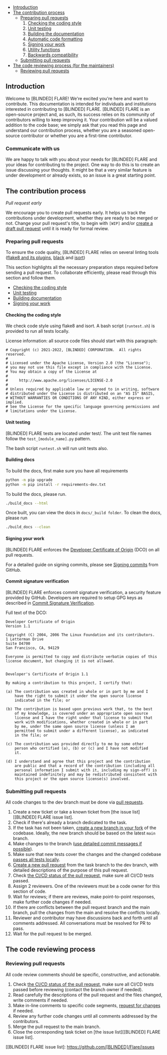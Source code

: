 - [Introduction](#introduction)
- [The contribution process](#the-contribution-process)
  * [Preparing pull requests](#preparing-pull-requests)
    1. [Checking the coding style](#checking-the-coding-style)
    1. [Unit testing](#unit-testing)
    1. [Building the documentation](#building-the-documentation)
    1. [Automatic code formatting](#automatic-code-formatting)
    1. [Signing your work](#signing-your-work)
    1. [Utility functions](#utility-functions)
    1. [Backwards compatibility](#backwards-compatibility)
  * [Submitting pull requests](#submitting-pull-requests)
- [The code reviewing process (for the maintainers)](#the-code-reviewing-process)
  * [Reviewing pull requests](#reviewing-pull-requests)

## Introduction


Welcome to [BLINDED] FLARE! We're excited you're here and want to contribute.
This documentation is intended for individuals and institutions interested in contributing to [BLINDED] FLARE.
[BLINDED] FLARE is an open-source project and, as such, its success relies on its community of contributors willing to keep improving it.
Your contribution will be a valued addition to the code base;
we simply ask that you read this page and understand our contribution process, whether you are a seasoned open-source contributor or whether you are a first-time contributor.

### Communicate with us

We are happy to talk with you about your needs for [BLINDED] FLARE and your ideas for contributing to the project.
One way to do this is to create an issue discussing your thoughts. It might be that a very similar feature is under development or already exists, so an issue is a great starting point.

## The contribution process

_Pull request early_

We encourage you to create pull requests early.
It helps us track the contributions under development, whether they are ready to be merged or not. Change your pull request's title, to begin with `[WIP]` and/or [create a draft pull request](https://docs.github.com/en/github/collaborating-with-issues-and-pull-requests/about-pull-requests#draft-pull-requests) until it is ready for formal review.


### Preparing pull requests
To ensure the code quality, [BLINDED] FLARE relies on several linting tools ([flake8 and its plugins](https://gitlab.com/pycqa/flake8), [black](https://github.com/psf/black) and [isort](https://github.com/timothycrosley/isort))

This section highlights all the necessary preparation steps required before sending a pull request.
To collaborate efficiently, please read through this section and follow them.

* [Checking the coding style](#checking-the-coding-style)
* [Unit testing](#unit-testing)
* [Building documentation](#building-the-documentation)
* [Signing your work](#signing-your-work)

#### Checking the coding style
We check code style using flake8 and isort.
A bash script (`runtest.sh`) is provided to run all tests locally.

License information: all source code files should start with this paragraph:
```
# Copyright (c) 2021-2022, [BLINDED] CORPORATION.  All rights reserved.
#
# Licensed under the Apache License, Version 2.0 (the "License");
# you may not use this file except in compliance with the License.
# You may obtain a copy of the License at
#
#     http://www.apache.org/licenses/LICENSE-2.0
#
# Unless required by applicable law or agreed to in writing, software
# distributed under the License is distributed on an "AS IS" BASIS,
# WITHOUT WARRANTIES OR CONDITIONS OF ANY KIND, either express or implied.
# See the License for the specific language governing permissions and
# limitations under the License.

```

#### Unit testing
[BLINDED] FLARE tests are located under test/.
The unit test file names follow the `test_[module_name].py` pattern.

The bash script `runtest.sh` will run unit tests also.

#### Building docs
To build the docs, first make sure you have all requirements

```bash
python -m pip upgrade
python -m pip install -r requirements-dev.txt
```

To build the docs, please run. 

```bash
./build_docs --html
```

Once built, you can view the docs in `docs/_build folder`. To clean the docs, please run

```bash
./build_docs --clean
```

#### Signing your work
[BLINDED] FLARE enforces the [Developer Certificate of Origin](https://developercertificate.org/) (DCO) on all pull requests.

For a detailed guide on signing commits, please see [Signing commits](https://docs.github.com/en/authentication/managing-commit-signature-verification/signing-commits) from GitHub.

#### Commit signature verification
[BLINDED] FLARE enforces commit signature verification, a security feature provided by GitHub. Developers are required to setup GPG keys as described in [Commit Signature Verification](https://docs.github.com/en/authentication/managing-commit-signature-verification/about-commit-signature-verification#gpg-commit-signature-verification).

Full text of the DCO:
```
Developer Certificate of Origin
Version 1.1

Copyright (C) 2004, 2006 The Linux Foundation and its contributors.
1 Letterman Drive
Suite D4700
San Francisco, CA, 94129

Everyone is permitted to copy and distribute verbatim copies of this
license document, but changing it is not allowed.


Developer's Certificate of Origin 1.1

By making a contribution to this project, I certify that:

(a) The contribution was created in whole or in part by me and I
    have the right to submit it under the open source license
    indicated in the file; or

(b) The contribution is based upon previous work that, to the best
    of my knowledge, is covered under an appropriate open source
    license and I have the right under that license to submit that
    work with modifications, whether created in whole or in part
    by me, under the same open source license (unless I am
    permitted to submit under a different license), as indicated
    in the file; or

(c) The contribution was provided directly to me by some other
    person who certified (a), (b) or (c) and I have not modified
    it.

(d) I understand and agree that this project and the contribution
    are public and that a record of the contribution (including all
    personal information I submit with it, including my sign-off) is
    maintained indefinitely and may be redistributed consistent with
    this project or the open source license(s) involved.
```

### Submitting pull requests
All code changes to the dev branch must be done via [pull requests](https://help.github.com/en/github/collaborating-with-issues-and-pull-requests/proposing-changes-to-your-work-with-pull-requests).
1. Create a new ticket or take a known ticket from [the issue list][[BLINDED] FLARE issue list].
2. Check if there's already a branch dedicated to the task.
3. If the task has not been taken, [create a new branch in your fork](https://help.github.com/en/github/collaborating-with-issues-and-pull-requests/creating-a-pull-request-from-a-fork)
of the codebase.
Ideally, the new branch should be based on the latest `main` branch.
4. Make changes to the branch ([use detailed commit messages if possible](https://chris.beams.io/posts/git-commit/)).
5. Make sure that new tests cover the changes and the changed codebase [passes all tests locally](#unit-testing).
6. [Create a new pull request](https://help.github.com/en/desktop/contributing-to-projects/creating-a-pull-request) from the task branch to the dev branch, with detailed descriptions of the purpose of this pull request.
7. Check [the CI/CD status of the pull request][github ci], make sure all CI/CD tests passed.
8. Assign 2 reviewers. One of the reviewers must be a code owner for this section of code.
9. Wait for reviews; if there are reviews, make point-to-point responses, make further code changes if needed.
10. If there are conflicts between the pull request branch and the main branch, pull the changes from the main and resolve the conflicts locally.
11. Reviewer and contributor may have discussions back and forth until all comments addressed. All conversations must be resolved for PR to pass.
12. Wait for the pull request to be merged.

## The code reviewing process


### Reviewing pull requests
All code review comments should be specific, constructive, and actionable.
1. Check [the CI/CD status of the pull request][github ci], make sure all CI/CD tests passed before reviewing (contact the branch owner if needed).
1. Read carefully the descriptions of the pull request and the files changed, write comments if needed.
1. Make in-line comments to specific code segments, [request for changes](https://help.github.com/en/github/collaborating-with-issues-and-pull-requests/about-pull-request-reviews) if needed.
1. Review any further code changes until all comments addressed by the contributors.
1. Merge the pull request to the main branch.
1. Close the corresponding task ticket on [the issue list][[BLINDED] FLARE issue list].

[github ci]: https://github.com/[BLINDED]/Flare/actions
[[BLINDED] FLARE issue list]: https://github.com/[BLINDED]/Flare/issues
